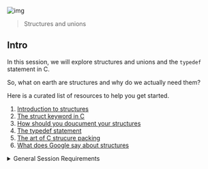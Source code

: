 ![img](https://assets.imaginablefutures.com/media/images/ALX_Logo.max-200x150.png)
> Structures and unions  

## Intro 
In this session, we will explore structures and unions and the <code>typedef</code> statement in C.

So, what on earth are structures and why do we actually need them?


Here is a curated list of resources to help you get started.
1. [Introduction to structures](https://s3.amazonaws.com/alx-intranet.hbtn.io/uploads/misc/2021/1/6eb80c79c99f6125450a0dc11b300d46238d1a5a.pdf?X-Amz-Algorithm=AWS4-HMAC-SHA256&X-Amz-Credential=AKIARDDGGGOUSBVO6H7D%2F20221016%2Fus-east-1%2Fs3%2Faws4_request&X-Amz-Date=20221016T131613Z&X-Amz-Expires=86400&X-Amz-SignedHeaders=host&X-Amz-Signature=85c5048af18c4a72170da4a901b7f2f30db32f1d84b13b02dbd5cb9b2f93cdec)
2. [The struct keyword in C](https://en.wikipedia.org/wiki/Struct_(C_programming_language))
3. [How should you doucument your structures ](https://github.com/holbertonschool/Betty/wiki/Documentation:-Data-structures)
4. [The typedef statement](https://publications.gbdirect.co.uk//c_book/chapter8/typedef.html)
5. [The art of C strucure packing](http://www.catb.org/esr/structure-packing/)
6. [What does Google say about structures](https://www.google.com/search?q=Structures+in+C)

<details>
<summary>General Session Requirements </summary>
<br/>
After  Going throught the above resources ( and the ones you looked up yourself ofcourse  ^_^) Be sure to be able to explain to anyone using the <a href="https://fs.blog/feynman-learning-technique/">Feyman Learning Technique</a> without the help of Google the following.
<ul>
<li>What are structures, when, why and how to use them</li>
<li>How to use typedef </li>
</ul>
</details>
